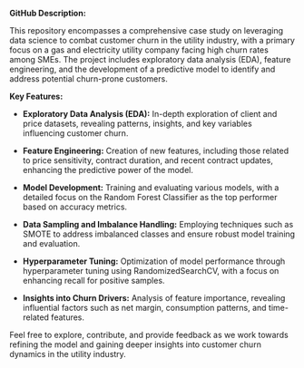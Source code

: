 **GitHub Description:**

This repository encompasses a comprehensive case study on leveraging data science to combat customer churn in the utility industry, with a primary focus on a gas and electricity utility company facing high churn rates among SMEs. The project includes exploratory data analysis (EDA), feature engineering, and the development of a predictive model to identify and address potential churn-prone customers.

**Key Features:**

- **Exploratory Data Analysis (EDA):** In-depth exploration of client and price datasets, revealing patterns, insights, and key variables influencing customer churn.
- **Feature Engineering:** Creation of new features, including those related to price sensitivity, contract duration, and recent contract updates, enhancing the predictive power of the model.

- **Model Development:** Training and evaluating various models, with a detailed focus on the Random Forest Classifier as the top performer based on accuracy metrics.

- **Data Sampling and Imbalance Handling:** Employing techniques such as SMOTE to address imbalanced classes and ensure robust model training and evaluation.

- **Hyperparameter Tuning:** Optimization of model performance through hyperparameter tuning using RandomizedSearchCV, with a focus on enhancing recall for positive samples.

- **Insights into Churn Drivers:** Analysis of feature importance, revealing influential factors such as net margin, consumption patterns, and time-related features.

Feel free to explore, contribute, and provide feedback as we work towards refining the model and gaining deeper insights into customer churn dynamics in the utility industry.
